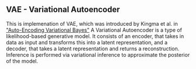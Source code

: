## VAE - Variational Autoencoder

This is implemenation of VAE, which was introduced by Kingma et al. in ["Auto-Encoding Variational Bayes"](https://arxiv.org/pdf/1312.6114v10.pdf)
A Variational Autoencoder is a type of likelihood-based generative model. It consists of an encoder,
that takes in data  as input and transforms this into a latent representation, and a decoder, that takes a latent representation and returns a reconstruction.
Inference is performed via variational inference to approximate the posterior of the model.
